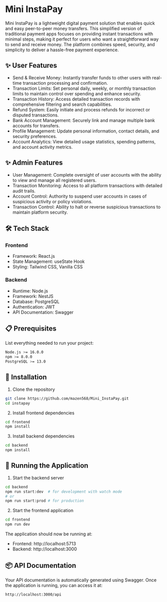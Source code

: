 # Mini InstaPay

Mini InstaPay is a lightweight digital payment solution that enables quick and easy peer-to-peer money transfers. This simplified version of traditional payment apps focuses on providing instant transactions with minimal steps, making it perfect for users who want a straightforward way to send and receive money. The platform combines speed, security, and simplicity to deliver a hassle-free payment experience.


## ✨ User Features

* Send & Receive Money: Instantly transfer funds to other users with real-time transaction processing and confirmation.
* Transaction Limits: Set personal daily, weekly, or monthly transaction limits to maintain control over spending and enhance security.
* Transaction History: Access detailed transaction records with comprehensive filtering and search capabilities.
* Refund System: Easily initiate and process refunds for incorrect or disputed transactions.
* Bank Account Management: Securely link and manage multiple bank accounts for transfers.
* Profile Management: Update personal information, contact details, and security preferences.
* Account Analytics: View detailed usage statistics, spending patterns, and account activity metrics.

## ✨ Admin Features

* User Management: Complete oversight of user accounts with the ability to view and manage all registered users.
* Transaction Monitoring: Access to all platform transactions with detailed audit trails.
* Account Control: Authority to suspend user accounts in cases of suspicious activity or policy violations.
* Transaction Control: Ability to halt or reverse suspicious transactions to maintain platform security.

## 🛠️ Tech Stack

### Frontend
* Framework: React.js
* State Management: useState Hook
* Styling: Tailwind CSS, Vanilla CSS

### Backend
* Runtime: Node.js
* Framework: NestJS
* Database: PostgreSQL
* Authentication: JWT
* API Documentation: Swagger

## 📋 Prerequisites

List everything needed to run your project:

```bash
Node.js >= 16.0.0
npm >= 8.0.0
PostgreSQL >= 13.0 
```

## 🔧 Installation

1. Clone the repository
```bash
git clone https://github.com/mazen568/Mini_InstaPay.git
cd instapay
```

2. Install frontend dependencies
```bash
cd frontend
npm install
```

3. Install backend dependencies
```bash
cd backend
npm install
```

## 🚀 Running the Application

1. Start the backend server
```bash
cd backend
npm run start:dev  # for development with watch mode
# or
npm run start:prod # for production
```

2. Start the frontend application
```bash
cd frontend
npm run dev
```

The application should now be running at:
* Frontend: http://localhost:5713
* Backend: http://localhost:3000


## 📦 API Documentation

Your API documentation is automatically generated using Swagger. Once the application is running, you can access it at:

```
http://localhost:3000/api
```

